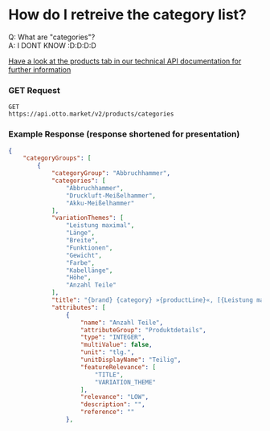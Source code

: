 # How do I retreive the category list?

Q: What are "categories"?  
A: I DONT KNOW :D:D:D:D

[Have a look at the products tab in our technical API documentation for further information](https://api.otto.market/docs/03_Products/v2/products-interface.html)

### GET Request

```http
GET
https://api.otto.market/v2/products/categories
```

### Example Response (response shortened for presentation)

```JSON
{
    "categoryGroups": [
        {
            "categoryGroup": "Abbruchhammer",
            "categories": [
                "Abbruchhammer",
                "Druckluft-Meißelhammer",
                "Akku-Meißelhammer"
            ],
            "variationThemes": [
                "Leistung maximal",
                "Länge",
                "Breite",
                "Funktionen",
                "Gewicht",
                "Farbe",
                "Kabellänge",
                "Höhe",
                "Anzahl Teile"
            ],
            "title": "{brand} {category} »{productLine}«, [{Leistung maximal} in W], [für {Typ Aufnahme}],  ({Set-Typ}, [{Anzahl Teile}-{Anzahl Teile.unit}], {Set-Info}) {Besondere Merkmale}",
            "attributes": [
                {
                    "name": "Anzahl Teile",
                    "attributeGroup": "Produktdetails",
                    "type": "INTEGER",
                    "multiValue": false,
                    "unit": "tlg.",
                    "unitDisplayName": "Teilig",
                    "featureRelevance": [
                        "TITLE",
                        "VARIATION_THEME"
                    ],
                    "relevance": "LOW",
                    "description": "",
                    "reference": ""
                },
```

